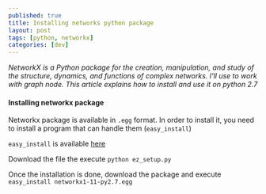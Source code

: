 ```yaml
---
published: true
title: Installing networks python package
layout: post
tags: [python, networkx]
categories: [dev]
---
```

*NetworkX is a Python package for the creation, manipulation, and study of the structure, dynamics, and functions of complex networks. I'll use to work with graph node. This article explains how to install and use it on python 2.7*

<!--excerpt-->

#### Installing networkx package

Networkx package is available in `.egg` format. In order to install it, you need to install a program that can handle them (`easy_install`)

`easy_install` is available [here](http://mrtopf.de/blog/en/a-small-introduction-to-python-eggs/)

Download the file the execute `python ez_setup.py`

Once the installation is done, download the package and execute `easy_install networkx1-11-py2.7.egg` 


